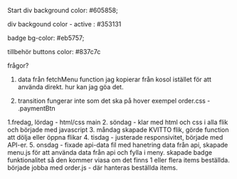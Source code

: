 Start
div background color: #605858;

div backgound color - active : #353131

badge bg-color: #eb5757;

tillbehör buttons color: #837c7c


frågor?

1. data från fetchMenu function jag kopierar från kosol istället för att använda direkt. hur kan jag göa det.

2. transition fungerar inte som det ska på hover
exempel order.css - .paymentBtn 



1.fredag, lördag - html/css main
2. söndag - klar med html och css i alla flik och började med javascript
3. måndag skapade KVITTO flik, görde function att dölja eller öppna flikar
4. tisdag - justerade responsivitet, började med API-er.
5. onsdag - fixade api-data fil med hanetring data från api, skapade menu.js för att använda data från api och fylla i meny. skapade badge funktionalitet så den kommer viasa om det finns 1 eller flera items beställda.
började jobba med order.js - där hanteras beställda items.